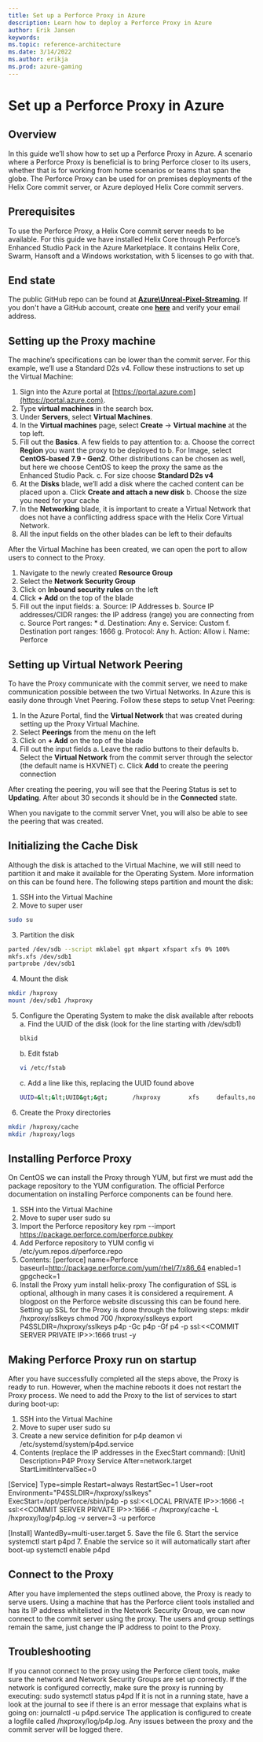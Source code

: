 ```yaml
---
title: Set up a Perforce Proxy in Azure
description: Learn how to deploy a Perforce Proxy in Azure
author: Erik Jansen
keywords: 
ms.topic: reference-architecture
ms.date: 3/14/2022
ms.author: erikja
ms.prod: azure-gaming
---
```


# Set up a Perforce Proxy in Azure

## Overview

In this guide we’ll show how to set up a Perforce Proxy in Azure. A scenario where a Perforce Proxy is beneficial is to bring Perforce closer to its users, whether that is for working from home scenarios or teams that span the globe. The Perforce Proxy can be used for on premises deployments of the Helix Core commit server, or Azure deployed Helix Core commit servers.

## Prerequisites

To use the Perforce Proxy, a Helix Core commit server needs to be available. For this guide we have installed Helix Core through Perforce’s Enhanced Studio Pack in the Azure Marketplace. It contains Helix Core, Swarm, Hansoft and a Windows workstation, with 5 licenses to go with that.

## End state

The public GitHub repo can be found at **[Azure\Unreal-Pixel-Streaming](https://github.com/Azure/Unreal-Pixel-Streaming/)**. If you don't have a GitHub account, create one **[here](https://github.com/join)** and verify your email address.

## Setting up the Proxy machine

The machine’s specifications can be lower than the commit server. For this example, we’ll use a Standard D2s v4. Follow these instructions to set up the Virtual Machine:

1. Sign into the Azure portal at [https://portal.azure.com](https://portal.azure.com).
2. Type **virtual machines** in the search box.
3. Under **Servers**, select **Virtual Machines**.
4. In the **Virtual machines** page, select **Create** -&gt; **Virtual machine** at the top left.
5. Fill out the **Basics**. A few fields to pay attention to:
    a. Choose the correct **Region** you want the proxy to be deployed to
    b. For Image, select **CentOS-based 7.9 - Gen2**. Other distributions can be chosen as well, but here we choose CentOS to keep the proxy the same as the Enhanced Studio Pack.
    c. For size choose **Standard D2s v4**
6. At the **Disks** blade, we’ll add a disk where the cached content can be placed upon
    a. Click **Create and attach a new disk**
    b. Choose the size you need for your cache
7. In the **Networking** blade, it is important to create a Virtual Network that does not have a conflicting address space with the Helix Core Virtual Network.
8. All the input fields on the other blades can be left to their defaults

After the Virtual Machine has been created, we can open the port to allow users to connect to the Proxy.

1. Navigate to the newly created **Resource Group**
2. Select the **Network Security Group**
3. Click on **Inbound security rules** on the left
4. Click **+ Add** on the top of the blade
5. Fill out the input fields:
    a. Source: IP Addresses
    b. Source IP addresses/CIDR ranges: the IP address (range) you are connecting from
    c. Source Port ranges: *
    d. Destination: Any
    e. Service: Custom
    f. Destination port ranges: 1666
    g. Protocol: Any
    h. Action: Allow
    i. Name: Perforce

## Setting up Virtual Network Peering

To have the Proxy communicate with the commit server, we need to make communication possible between the two Virtual Networks. In Azure this is easily done through Vnet Peering. Follow these steps to setup Vnet Peering:

1. In the Azure Portal, find the **Virtual Network** that was created during setting up the Proxy Virtual Machine.
2. Select **Peerings** from the menu on the left
3. Click on **+ Add** on the top of the blade
4. Fill out the input fields
    a. Leave the radio buttons to their defaults
    b. Select the **Virtual Network** from the commit server through the selector (the default name is HXVNET)
    c. Click **Add** to create the peering connection

After creating the peering, you will see that the Peering Status is set to **Updating**. After about 30 seconds it should be in the **Connected** state.

When you navigate to the commit server Vnet, you will also be able to see the peering that was created.

## Initializing the Cache Disk

Although the disk is attached to the Virtual Machine, we will still need to partition it and make it available for the Operating System. More information on this can be found here. The following steps partition and mount the disk:

1. SSH into the Virtual Machine
2. Move to super user

```bash
sudo su
```

3. Partition the disk

```bash
parted /dev/sdb --script mklabel gpt mkpart xfspart xfs 0% 100%
mkfs.xfs /dev/sdb1
partprobe /dev/sdb1
```

4. Mount the disk

```bash
mkdir /hxproxy
mount /dev/sdb1 /hxproxy
```

5. Configure the Operating System to make the disk available after reboots
    a. Find the UUID of the disk (look for the line starting with /dev/sdb1)

    ```bash
    blkid
    ```

    b. Edit fstab

    ```bash
    vi /etc/fstab
    ```

    c. Add a line like this, replacing the UUID found above

    ```bash
    UUID=&lt;&lt;UUID&gt;&gt;       /hxproxy        xfs     defaults,nofail 1       2
    ```

6. Create the Proxy directories

```bash
mkdir /hxproxy/cache
mkdir /hxproxy/logs
```

## Installing Perforce Proxy

On CentOS we can install the Proxy through YUM, but first we must add the package repository to the YUM configuration. The official Perforce documentation on installing Perforce components can be found here.

1. SSH into the Virtual Machine
2. Move to super user
sudo su
3. Import the Perforce repository key
rpm --import https://package.perforce.com/perforce.pubkey
4. Add Perforce repository to YUM config
vi /etc/yum.repos.d/perforce.repo
5. Contents:
[perforce]
name=Perforce
baseurl=http://package.perforce.com/yum/rhel/7/x86_64
enabled=1
gpgcheck=1
6. Install the Proxy
yum install helix-proxy
The configuration of SSL is optional, although in many cases it is considered a requirement. A blogpost on the Perforce website discussing this can be found here. Setting up SSL for the Proxy is done through the following steps:
mkdir /hxproxy/sslkeys
chmod 700 /hxproxy/sslkeys
export P4SSLDIR=/hxproxy/sslkeys
p4p -Gc
p4p -Gf
p4 -p ssl:&lt;&lt;COMMIT SERVER PRIVATE IP&gt;&gt;:1666 trust -y

## Making Perforce Proxy run on startup

After you have successfully completed all the steps above, the Proxy is ready to run. However, when the machine reboots it does not restart the Proxy process. We need to add the Proxy to the list of services to start during boot-up:

1. SSH into the Virtual Machine
2. Move to super user
sudo su
3. Create a new service definition for p4p deamon
vi /etc/systemd/system/p4pd.service
4. Contents (replace the IP addresses in the ExecStart command):
[Unit]
Description=P4P Proxy Service
After=network.target
StartLimitIntervalSec=0

[Service]
Type=simple
Restart=always
RestartSec=1
User=root
Environment="P4SSLDIR=/hxproxy/sslkeys"
ExecStart=/opt/perforce/sbin/p4p -p ssl:&lt;&lt;LOCAL PRIVATE IP&gt;&gt;:1666 -t ssl:&lt;&lt;COMMIT SERVER PRIVATE IP&gt;&gt;:1666 -r /hxproxy/cache -L /hxproxy/log/p4p.log -v server=3 -u perforce

[Install]
WantedBy=multi-user.target
5. Save the file
6. Start the service
systemctl start p4pd
7. Enable the service so it will automatically start after boot-up
systemctl enable p4pd

## Connect to the Proxy

After you have implemented the steps outlined above, the Proxy is ready to serve users. Using a machine that has the Perforce client tools installed and has its IP address whitelisted in the Network Security Group, we can now connect to the commit server using the proxy. The users and group settings remain the same, just change the IP address to point to the Proxy.

## Troubleshooting

If you cannot connect to the proxy using the Perforce client tools, make sure the network and Network Security Groups are set up correctly.
If the network is configured correctly, make sure the proxy is running by executing:
sudo systemctl status p4pd
If it is not in a running state, have a look at the journal to see if there is an error message that explains what is going on:
journalctl -u p4pd.service
The application is configured to create a logfile called /hxproxy/log/p4p.log. Any issues between the proxy and the commit server will be logged there. 